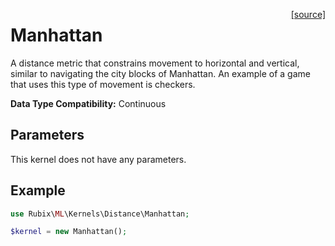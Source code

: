 <span style="float:right;"><a href="https://github.com/RubixML/RubixML/blob/master/src/Kernels/Distance/Manhattan.php">[source]</a></span>

# Manhattan
A distance metric that constrains movement to horizontal and vertical, similar to navigating the city blocks of Manhattan. An example of a game that uses this type of movement is checkers.

**Data Type Compatibility:** Continuous

## Parameters
This kernel does not have any parameters.

## Example
```php
use Rubix\ML\Kernels\Distance\Manhattan;

$kernel = new Manhattan();
```